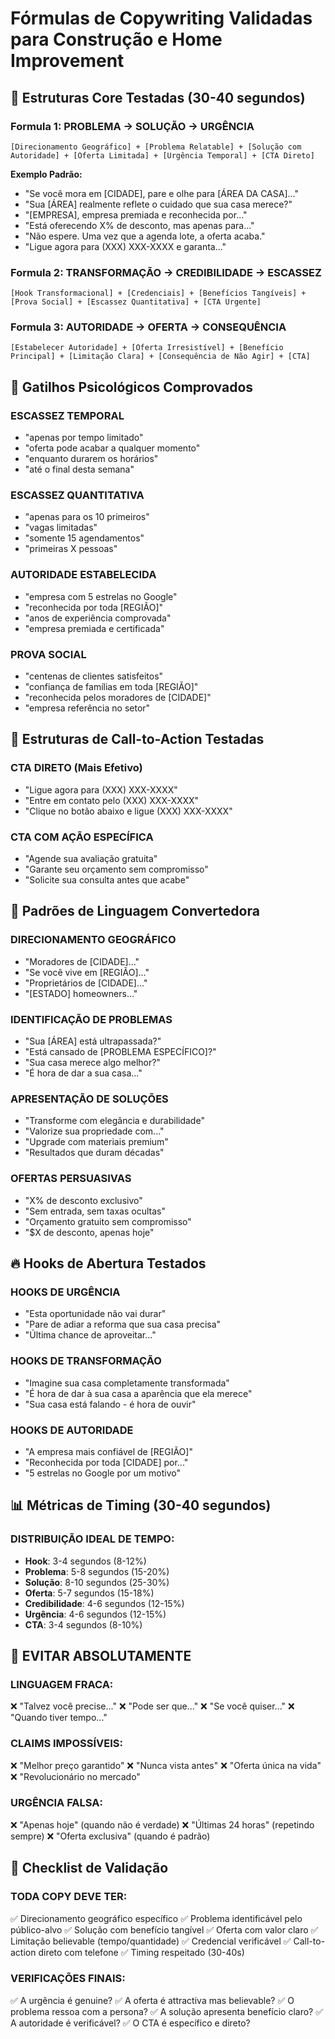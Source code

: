 # Fórmulas de Copywriting Validadas para Construção e Home Improvement

## 🎯 Estruturas Core Testadas (30-40 segundos)

### Formula 1: PROBLEMA → SOLUÇÃO → URGÊNCIA
```
[Direcionamento Geográfico] + [Problema Relatable] + [Solução com Autoridade] + [Oferta Limitada] + [Urgência Temporal] + [CTA Direto]
```

**Exemplo Padrão:**
- "Se você mora em [CIDADE], pare e olhe para [ÁREA DA CASA]..."
- "Sua [ÁREA] realmente reflete o cuidado que sua casa merece?"
- "[EMPRESA], empresa premiada e reconhecida por..."
- "Está oferecendo X% de desconto, mas apenas para..."
- "Não espere. Uma vez que a agenda lote, a oferta acaba."
- "Ligue agora para (XXX) XXX-XXXX e garanta..."

### Formula 2: TRANSFORMAÇÃO → CREDIBILIDADE → ESCASSEZ
```
[Hook Transformacional] + [Credenciais] + [Benefícios Tangíveis] + [Prova Social] + [Escassez Quantitativa] + [CTA Urgente]
```

### Formula 3: AUTORIDADE → OFERTA → CONSEQUÊNCIA
```
[Estabelecer Autoridade] + [Oferta Irresistível] + [Benefício Principal] + [Limitação Clara] + [Consequência de Não Agir] + [CTA]
```

## 🧠 Gatilhos Psicológicos Comprovados

### ESCASSEZ TEMPORAL
- "apenas por tempo limitado"
- "oferta pode acabar a qualquer momento"
- "enquanto durarem os horários"
- "até o final desta semana"

### ESCASSEZ QUANTITATIVA
- "apenas para os 10 primeiros"
- "vagas limitadas"
- "somente 15 agendamentos"
- "primeiras X pessoas"

### AUTORIDADE ESTABELECIDA
- "empresa com 5 estrelas no Google"
- "reconhecida por toda [REGIÃO]"
- "anos de experiência comprovada"
- "empresa premiada e certificada"

### PROVA SOCIAL
- "centenas de clientes satisfeitos"
- "confiança de famílias em toda [REGIÃO]"
- "reconhecida pelos moradores de [CIDADE]"
- "empresa referência no setor"

## 📱 Estruturas de Call-to-Action Testadas

### CTA DIRETO (Mais Efetivo)
- "Ligue agora para (XXX) XXX-XXXX"
- "Entre em contato pelo (XXX) XXX-XXXX"
- "Clique no botão abaixo e ligue (XXX) XXX-XXXX"

### CTA COM AÇÃO ESPECÍFICA
- "Agende sua avaliação gratuita"
- "Garante seu orçamento sem compromisso"
- "Solicite sua consulta antes que acabe"

## 🎨 Padrões de Linguagem Convertedora

### DIRECIONAMENTO GEOGRÁFICO
- "Moradores de [CIDADE]..."
- "Se você vive em [REGIÃO]..."
- "Proprietários de [CIDADE]..."
- "[ESTADO] homeowners..."

### IDENTIFICAÇÃO DE PROBLEMAS
- "Sua [ÁREA] está ultrapassada?"
- "Está cansado de [PROBLEMA ESPECÍFICO]?"
- "Sua casa merece algo melhor?"
- "É hora de dar a sua casa..."

### APRESENTAÇÃO DE SOLUÇÕES
- "Transforme com elegância e durabilidade"
- "Valorize sua propriedade com..."
- "Upgrade com materiais premium"
- "Resultados que duram décadas"

### OFERTAS PERSUASIVAS
- "X% de desconto exclusivo"
- "Sem entrada, sem taxas ocultas"
- "Orçamento gratuito sem compromisso"
- "$X de desconto, apenas hoje"

## 🔥 Hooks de Abertura Testados

### HOOKS DE URGÊNCIA
- "Esta oportunidade não vai durar"
- "Pare de adiar a reforma que sua casa precisa"
- "Última chance de aproveitar..."

### HOOKS DE TRANSFORMAÇÃO
- "Imagine sua casa completamente transformada"
- "É hora de dar à sua casa a aparência que ela merece"
- "Sua casa está falando - é hora de ouvir"

### HOOKS DE AUTORIDADE
- "A empresa mais confiável de [REGIÃO]"
- "Reconhecida por toda [CIDADE] por..."
- "5 estrelas no Google por um motivo"

## 📊 Métricas de Timing (30-40 segundos)

### DISTRIBUIÇÃO IDEAL DE TEMPO:
- **Hook**: 3-4 segundos (8-12%)
- **Problema**: 5-8 segundos (15-20%)
- **Solução**: 8-10 segundos (25-30%)
- **Oferta**: 5-7 segundos (15-18%)
- **Credibilidade**: 4-6 segundos (12-15%)
- **Urgência**: 4-6 segundos (12-15%)
- **CTA**: 3-4 segundos (8-10%)

## 🚨 EVITAR ABSOLUTAMENTE

### LINGUAGEM FRACA:
❌ "Talvez você precise..."
❌ "Pode ser que..."
❌ "Se você quiser..."
❌ "Quando tiver tempo..."

### CLAIMS IMPOSSÍVEIS:
❌ "Melhor preço garantido"
❌ "Nunca vista antes"
❌ "Oferta única na vida"
❌ "Revolucionário no mercado"

### URGÊNCIA FALSA:
❌ "Apenas hoje" (quando não é verdade)
❌ "Últimas 24 horas" (repetindo sempre)
❌ "Oferta exclusiva" (quando é padrão)

## 🎯 Checklist de Validação

### TODA COPY DEVE TER:
✅ Direcionamento geográfico específico
✅ Problema identificável pelo público-alvo
✅ Solução com benefício tangível
✅ Oferta com valor claro
✅ Limitação believable (tempo/quantidade)
✅ Credencial verificável
✅ Call-to-action direto com telefone
✅ Timing respeitado (30-40s)

### VERIFICAÇÕES FINAIS:
✅ A urgência é genuine?
✅ A oferta é attractiva mas believable?
✅ O problema ressoa com a persona?
✅ A solução apresenta benefício claro?
✅ A autoridade é verificável?
✅ O CTA é específico e direto?